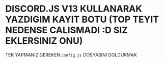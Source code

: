 # DISCORD.JS V13 KULLANARAK YAZDIGIM KAYIT BOTU (TOP TEYIT NEDENSE CALISMADI :D SIZ EKLERSINIZ ONU)

TEK YAPMANIZ GEREKEN <code>config.js</code> DOSYASINI DOLDURMAK
